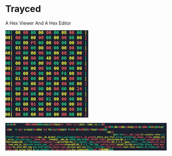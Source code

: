 # Trayced
A Hex Viewer And A Hex Editor 

![Reworked Hex Viewer](Trayced.png)

![Strings](string.png)
